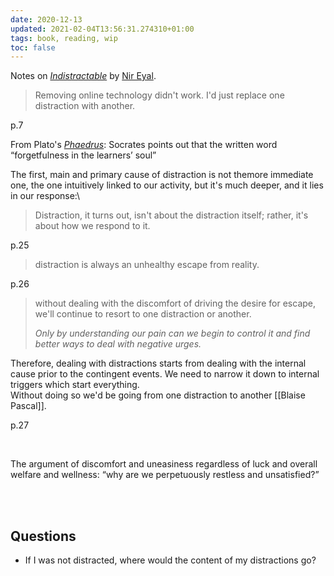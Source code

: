 ```yaml
---
date: 2020-12-13
updated: 2021-02-04T13:56:31.274310+01:00
tags: book, reading, wip
toc: false
---
```

Notes on <cite><a href="https://www.nirandfar.com/indistractable" target="_blank" rel="noopener noreferrer">Indistractable</a></cite> by [Nir Eyal](https://www.nirandfar.com/about-nir-eyal "About page on Nir Eyal official website").

> Removing online technology didn't work. I'd just replace one distraction with another.

p.7


From Plato's <cite><a href="https://classics.mit.edu/Plato/phaedrus.html">Phaedrus</a></cite>: Socrates points out that the written word <q cite="Socrates">forgetfulness in the learners’ soul</q>

The first, main and primary cause of distraction is not themore immediate one, the one intuitively linked to our activity, but it's much deeper, and it lies in our response:\
> Distraction, it turns out, isn't about the distraction itself; rather, it's about how we respond to it.

p.25

> distraction is always an unhealthy escape from reality.

p.26

> without dealing with the discomfort of driving the desire for escape, we'll continue to resort to one distraction or another.
> 
> *Only by understanding our pain can we begin to control it and find better ways to deal with negative urges.*

Therefore, dealing with distractions starts from dealing with the internal cause prior to the contingent events. We need to narrow it down to internal triggers which start everything.\
Without doing so we'd be going from one distraction to another [[Blaise Pascal]].

p.27

<br>

The argument of discomfort and uneasiness regardless of luck and overall welfare and wellness: <q>why are we perpetuously restless and unsatisfied?</q>

<br>
<br>

## Questions

- If I was not distracted, where would the content of my distractions go?